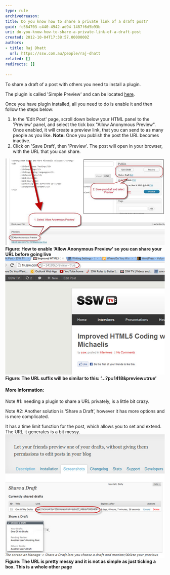 ```yaml
---
type: rule
archivedreason: 
title: Do you know how to share a private link of a draft post?
guid: fc584703-c440-4942-ad94-1487f6d5b93b
uri: do-you-know-how-to-share-a-private-link-of-a-draft-post
created: 2012-10-04T17:38:57.0000000Z
authors:
- title: Raj Dhatt
  url: https://ssw.com.au/people/raj-dhatt
related: []
redirects: []

---
```


To share a draft of a post with others you need to install a plugin.

The plugin is called 'Simple Preview' and can be located     [here](http://gabriel.nagmay.com/2009/10/simple-preview/).

<!--endintro-->

Once you have plugin installed, all you need to do is enable it and then follow the steps below:

1. In the 'Edit Post' page, scroll down below your HTML panel to the 'Preview' panel, and select the tick box "Allow Anonymous Preview".
<br>Once enabled, it will create a preview link, that you can send to as many people as you like. 
**Note:** Once you publish the post the URL becomes inactive.
2. Click on 'Save Draft', then 'Preview'. The post will open in your browser, with the URL that you can share.

![NOT Done Email](wp-allow-anonymous-preview.jpg)**Figure: How to enable ‘Allow Anonymous Preview’ so you can share your URL before going live** ![NOT Done Email](wp-preview-url.jpg)**Figure: The URL suffix will be similar to this: ‘…?p=1418&preview=true’** 
#### More Information:

Note #1: needing a plugin to share a URL privately, is a little bit crazy.

Note #2: Another solution is ‘Share a Draft’, however it has more options and is more complicated.

It has a time limit function for the post, which allows you to set and extend. The URL it generates is a bit messy.
![NOT Done Email](wp-share-draft-screenshot.jpg)**Figure: The URL is pretty messy and it is not as simple as just ticking a box. This is a whole other page**
